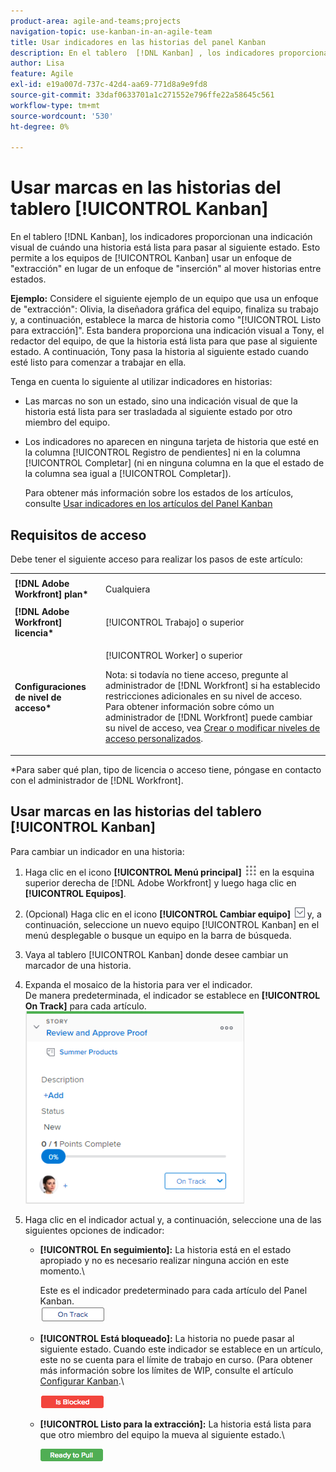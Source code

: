 ```yaml
---
product-area: agile-and-teams;projects
navigation-topic: use-kanban-in-an-agile-team
title: Usar indicadores en las historias del panel Kanban
description: En el tablero  [!DNL Kanban] , los indicadores proporcionan una indicación visual de cuándo una historia está lista para pasar al siguiente estado. Esto permite a los equipos de Kanban utilizar un enfoque de "extracción" en lugar de "inserción" al mover historias entre estados.
author: Lisa
feature: Agile
exl-id: e19a007d-737c-42d4-aa69-771d8a9e9fd8
source-git-commit: 33daf0633701a1c271552e796ffe22a58645c561
workflow-type: tm+mt
source-wordcount: '530'
ht-degree: 0%

---
```


# Usar marcas en las historias del tablero [!UICONTROL Kanban]

En el tablero [!DNL Kanban], los indicadores proporcionan una indicación visual de cuándo una historia está lista para pasar al siguiente estado. Esto permite a los equipos de [!UICONTROL Kanban] usar un enfoque de &quot;extracción&quot; en lugar de un enfoque de &quot;inserción&quot; al mover historias entre estados.

**Ejemplo:** Considere el siguiente ejemplo de un equipo que usa un enfoque de &quot;extracción&quot;: Olivia, la diseñadora gráfica del equipo, finaliza su trabajo y, a continuación, establece la marca de historia como &quot;[!UICONTROL Listo para extracción]&quot;. Esta bandera proporciona una indicación visual a Tony, el redactor del equipo, de que la historia está lista para que pase al siguiente estado. A continuación, Tony pasa la historia al siguiente estado cuando esté listo para comenzar a trabajar en ella.

Tenga en cuenta lo siguiente al utilizar indicadores en historias:

* Las marcas no son un estado, sino una indicación visual de que la historia está lista para ser trasladada al siguiente estado por otro miembro del equipo.
* Los indicadores no aparecen en ninguna tarjeta de historia que esté en la columna [!UICONTROL Registro de pendientes] ni en la columna [!UICONTROL Completar] (ni en ninguna columna en la que el estado de la columna sea igual a [!UICONTROL Completar]).

  Para obtener más información sobre los estados de los artículos, consulte [Usar indicadores en los artículos del Panel Kanban](#updating-the-status-of-stories-and-subtasks)

## Requisitos de acceso

Debe tener el siguiente acceso para realizar los pasos de este artículo:

<table style="table-layout:auto"> 
 <col> 
 <col> 
 <tbody> 
  <tr> 
   <td role="rowheader"><strong>[!DNL Adobe Workfront] plan*</strong></td> 
   <td> <p>Cualquiera</p> </td> 
  </tr> 
  <tr> 
   <td role="rowheader"><strong>[!DNL Adobe Workfront] licencia*</strong></td> 
   <td> <p>[!UICONTROL Trabajo] o superior</p> </td> 
  </tr> 
  <tr> 
   <td role="rowheader"><strong>Configuraciones de nivel de acceso*</strong></td> 
   <td> <p>[!UICONTROL Worker] o superior</p> <p>Nota: si todavía no tiene acceso, pregunte al administrador de [!DNL Workfront] si ha establecido restricciones adicionales en su nivel de acceso. Para obtener información sobre cómo un administrador de [!DNL Workfront] puede cambiar su nivel de acceso, vea <a href="../../administration-and-setup/add-users/configure-and-grant-access/create-modify-access-levels.md" class="MCXref xref">Crear o modificar niveles de acceso personalizados</a>.</p> </td> 
  </tr> 
 </tbody> 
</table>

&#42;Para saber qué plan, tipo de licencia o acceso tiene, póngase en contacto con el administrador de [!DNL Workfront].

## Usar marcas en las historias del tablero [!UICONTROL Kanban]

Para cambiar un indicador en una historia:

1. Haga clic en el icono **[!UICONTROL Menú principal]** ![](assets/main-menu-icon.png) en la esquina superior derecha de [!DNL Adobe Workfront] y luego haga clic en **[!UICONTROL Equipos]**.

1. (Opcional) Haga clic en el icono **[!UICONTROL Cambiar equipo]** ![Cambiar icono de equipo](assets/switch-team-icon.png) y, a continuación, seleccione un nuevo equipo [!UICONTROL Kanban] en el menú desplegable o busque un equipo en la barra de búsqueda.

1. Vaya al tablero [!UICONTROL Kanban] donde desee cambiar un marcador de una historia.
1. Expanda el mosaico de la historia para ver el indicador.\
   De manera predeterminada, el indicador se establece en **[!UICONTROL On Track]** para cada artículo.\
   ![Tarjeta Kanban](assets/agile-storycard-kanban-2021-350x308.png)

1. Haga clic en el indicador actual y, a continuación, seleccione una de las siguientes opciones de indicador:

   * **[!UICONTROL En seguimiento]:** La historia está en el estado apropiado y no es necesario realizar ninguna acción en este momento.\

     Este es el indicador predeterminado para cada artículo del Panel Kanban.\
      ![kanban_flag_ontrack.png](assets/kanban-flag-ontrack.png)

   * **[!UICONTROL Está bloqueado]:** La historia no puede pasar al siguiente estado. Cuando este indicador se establece en un artículo, este no se cuenta para el límite de trabajo en curso. (Para obtener más información sobre los límites de WIP, consulte el artículo [Configurar Kanban](../../agile/get-started-with-agile-in-workfront/configure-kanban.md).\

     ![kanban_flag_blocked.png](assets/kanban-flag-blocked.png)

   * **[!UICONTROL Listo para la extracción]:** La historia está lista para que otro miembro del equipo la mueva al siguiente estado.\

     ![kanban_flag_ready.png](assets/kanban-flag-ready.png)
